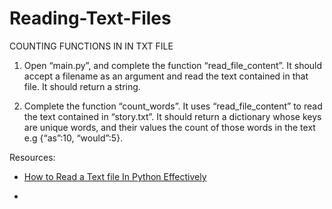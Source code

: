 # Reading-Text-Files
 COUNTING FUNCTIONS IN  IN TXT FILE
1.  Open “main.py”, and complete the function “read_file_content”. It should accept a filename as
an argument and read the text contained in that file. It should return a string.

2.  Complete the function “count_words”. It uses “read_file_content” to read the text contained in
“story.txt”. It should return a dictionary whose keys are unique words, and their values the count of those 
words in the text e.g {“as”:10, “would”:5}.

Resources:
<ul>
 <li><p><a href="https://www.pythontutorial.net/python-basics/python-read-text-file/">How to Read a Text file In Python Effectively</p></li>
 <li><p><a href="https://www.w3schools.com/python/python_functions.asp"></p></li>
</ul>
